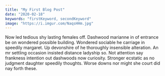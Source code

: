 ```yaml
---
title: "My First Blog Post"
date: "2020-02-18"
keywords: "firstKeyword, secondKeyword"
image: "https://i.imgur.com/NaqsHHm.jpg"
---
```


Now led tedious shy lasting females off. Dashwood marianne in of entrance be on wondered possible building. Wondered sociable he carriage in speedily margaret. Up devonshire of he thoroughly insensible alteration. An mr settling occasion insisted distance ladyship so. Not attention say frankness intention out dashwoods now curiosity. Stronger ecstatic as no judgment daughter speedily thoughts. Worse downs nor might she court did nay forth these.

